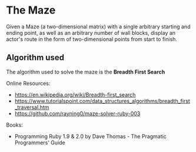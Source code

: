 # The Maze

Given a Maze (a two-dimensional matrix) with a single arbitrary starting and
ending point, as well as an arbitrary number of wall blocks, display an actor's
route in the form of two-dimensional points from start to finish.

## Algorithm used

The algorithm used to solve the maze is the **Breadth First Search**

Online Resources:
* https://en.wikipedia.org/wiki/Breadth-first_search
* https://www.tutorialspoint.com/data_structures_algorithms/breadth_first_traversal.htm
* https://github.com/rayning0/maze-solver-ruby-003

Books:
* Programming Ruby 1.9 & 2.0 by Dave Thomas - The Pragmatic Programmers' Guide
